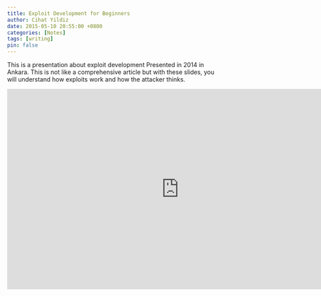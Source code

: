 ```yaml
---
title: Exploit Development for Beginners
author: Cihat Yildiz
date: 2015-05-10 20:55:00 +0800
categories: [Notes]
tags: [writing]
pin: false
---
```


This is a presentation about exploit development Presented in 2014 in Ankara. This is not like a comprehensive article but with these slides, you will understand how exploits work and how the attacker thinks.

<iframe src="https://docs.google.com/presentation/d/e/2PACX-1vRzWyXa3gxahfZ08Gl5RSzGTPTbXcjA6hRvpp7VP503niVGV43G_hv2LoeGUB44uGwl2pb-OBy5nN-r/embed?start=false&amp;loop=false&amp;delayms=3000" frameborder="0" width="800" height="468" allowfullscreen="true" mozallowfullscreen="true" webkitallowfullscreen="true"></iframe>